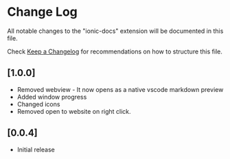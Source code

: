 # Change Log

All notable changes to the "ionic-docs" extension will be documented in this file.

Check [Keep a Changelog](http://keepachangelog.com/) for recommendations on how to structure this file.

## [1.0.0]

- Removed webview - It now opens as a native vscode markdown preview 
- Added window progress
- Changed icons
- Removed open to website on right click.

## [0.0.4]

- Initial release